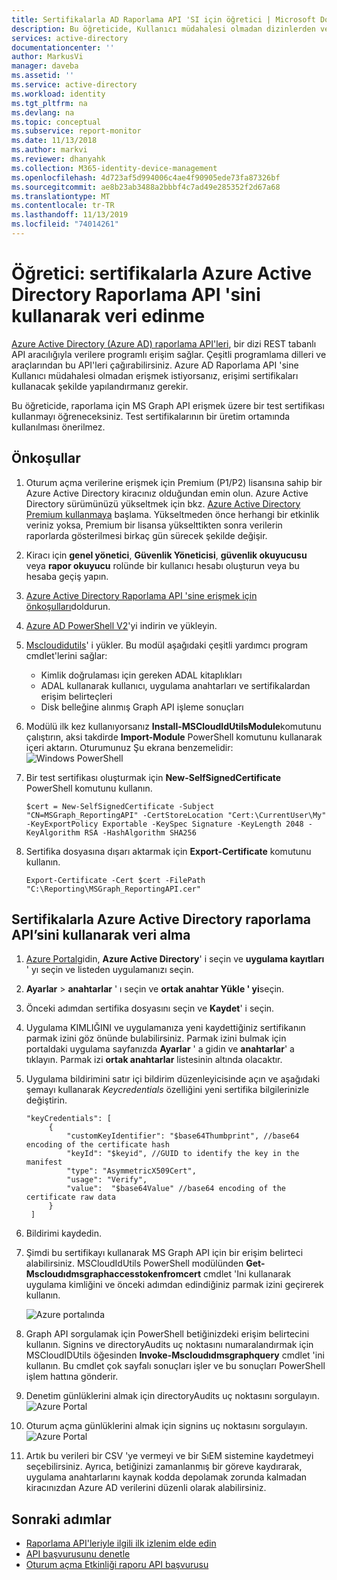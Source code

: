 ```yaml
---
title: Sertifikalarla AD Raporlama API 'SI için öğretici | Microsoft Docs
description: Bu öğreticide, Kullanıcı müdahalesi olmadan dizinlerden veri almak üzere sertifika kimlik bilgileriyle Azure AD Raporlama API 'sinin nasıl kullanılacağı açıklanmaktadır.
services: active-directory
documentationcenter: ''
author: MarkusVi
manager: daveba
ms.assetid: ''
ms.service: active-directory
ms.workload: identity
ms.tgt_pltfrm: na
ms.devlang: na
ms.topic: conceptual
ms.subservice: report-monitor
ms.date: 11/13/2018
ms.author: markvi
ms.reviewer: dhanyahk
ms.collection: M365-identity-device-management
ms.openlocfilehash: 4d723af5d994006c4ae4f90905ede73fa87326bf
ms.sourcegitcommit: ae8b23ab3488a2bbbf4c7ad49e285352f2d67a68
ms.translationtype: MT
ms.contentlocale: tr-TR
ms.lasthandoff: 11/13/2019
ms.locfileid: "74014261"
---
```

# <a name="tutorial-get-data-using-the-azure-active-directory-reporting-api-with-certificates"></a>Öğretici: sertifikalarla Azure Active Directory Raporlama API 'sini kullanarak veri edinme

[Azure Active Directory (Azure AD) raporlama API'leri](concept-reporting-api.md), bir dizi REST tabanlı API aracılığıyla verilere programlı erişim sağlar. Çeşitli programlama dilleri ve araçlarından bu API'leri çağırabilirsiniz. Azure AD Raporlama API 'sine Kullanıcı müdahalesi olmadan erişmek istiyorsanız, erişimi sertifikaları kullanacak şekilde yapılandırmanız gerekir.

Bu öğreticide, raporlama için MS Graph API erişmek üzere bir test sertifikası kullanmayı öğreneceksiniz. Test sertifikalarının bir üretim ortamında kullanılması önerilmez. 

## <a name="prerequisites"></a>Önkoşullar

1. Oturum açma verilerine erişmek için Premium (P1/P2) lisansına sahip bir Azure Active Directory kiracınız olduğundan emin olun. Azure Active Directory sürümünüzü yükseltmek için bkz. [Azure Active Directory Premium kullanmaya](../fundamentals/active-directory-get-started-premium.md) başlama. Yükseltmeden önce herhangi bir etkinlik veriniz yoksa, Premium bir lisansa yükselttikten sonra verilerin raporlarda gösterilmesi birkaç gün sürecek şekilde değişir. 

2. Kiracı için **genel yönetici**, **Güvenlik Yöneticisi**, **güvenlik okuyucusu** veya **rapor okuyucu** rolünde bir kullanıcı hesabı oluşturun veya bu hesaba geçiş yapın. 

3. [Azure Active Directory Raporlama API 'sine erişmek için önkoşulları](howto-configure-prerequisites-for-reporting-api.md)doldurun. 

4. [Azure AD PowerShell V2](https://github.com/Azure/azure-docs-powershell-azuread/blob/master/docs-conceptual/azureadps-2.0/install-adv2.md)'yi indirin ve yükleyin.

5. [Mscloudidutils](https://www.powershellgallery.com/packages/MSCloudIdUtils/)' i yükler. Bu modül aşağıdaki çeşitli yardımcı program cmdlet'lerini sağlar:
    - Kimlik doğrulaması için gereken ADAL kitaplıkları
    - ADAL kullanarak kullanıcı, uygulama anahtarları ve sertifikalardan erişim belirteçleri
    - Disk belleğine alınmış Graph API işleme sonuçları

6. Modülü ilk kez kullanıyorsanız **Install-MSCloudIdUtilsModule**komutunu çalıştırın, aksi takdirde **Import-Module** PowerShell komutunu kullanarak içeri aktarın. Oturumunuz Şu ekrana benzemelidir: ![Windows PowerShell](./media/tutorial-access-api-with-certificates/module-install.png)
  
7. Bir test sertifikası oluşturmak için **New-SelfSignedCertificate** PowerShell komutunu kullanın.

   ```
   $cert = New-SelfSignedCertificate -Subject "CN=MSGraph_ReportingAPI" -CertStoreLocation "Cert:\CurrentUser\My" -KeyExportPolicy Exportable -KeySpec Signature -KeyLength 2048 -KeyAlgorithm RSA -HashAlgorithm SHA256
   ```

8. Sertifika dosyasına dışarı aktarmak için **Export-Certificate** komutunu kullanın.

   ```
   Export-Certificate -Cert $cert -FilePath "C:\Reporting\MSGraph_ReportingAPI.cer"

   ```

## <a name="get-data-using-the-azure-active-directory-reporting-api-with-certificates"></a>Sertifikalarla Azure Active Directory raporlama API’sini kullanarak veri alma

1. [Azure Portal](https://portal.azure.com)gidin, **Azure Active Directory**' i seçin ve **uygulama kayıtları** ' yı seçin ve listeden uygulamanızı seçin. 

2. **Ayarlar** > **anahtarlar** ' ı seçin ve **ortak anahtar Yükle ' yi**seçin.

3. Önceki adımdan sertifika dosyasını seçin ve **Kaydet**' i seçin. 

4. Uygulama KIMLIĞINI ve uygulamanıza yeni kaydettiğiniz sertifikanın parmak izini göz önünde bulabilirsiniz. Parmak izini bulmak için portaldaki uygulama sayfanızda **Ayarlar** ' a gidin ve **anahtarlar**' a tıklayın. Parmak izi **ortak anahtarlar** listesinin altında olacaktır.

5. Uygulama bildirimini satır içi bildirim düzenleyicisinde açın ve aşağıdaki şemayı kullanarak *Keycredentials* özelliğini yeni sertifika bilgilerinizle değiştirin. 

   ```
   "keyCredentials": [
        {
            "customKeyIdentifier": "$base64Thumbprint", //base64 encoding of the certificate hash
            "keyId": "$keyid", //GUID to identify the key in the manifest
            "type": "AsymmetricX509Cert",
            "usage": "Verify",
            "value":  "$base64Value" //base64 encoding of the certificate raw data
        }
    ]
   ```

6. Bildirimi kaydedin. 
  
7. Şimdi bu sertifikayı kullanarak MS Graph API için bir erişim belirteci alabilirsiniz. MSCloudIdUtils PowerShell modülünden **Get-Mscloudıdmsgraphaccesstokenfromcert** cmdlet 'Ini kullanarak uygulama kimliğini ve önceki adımdan edindiğiniz parmak izini geçirerek kullanın. 

   ![Azure portalında](./media/tutorial-access-api-with-certificates/getaccesstoken.png)

8. Graph API sorgulamak için PowerShell betiğinizdeki erişim belirtecini kullanın. Signins ve directoryAudits uç noktasını numaralandırmak için MSCloudIDUtils öğesinden **Invoke-Mscloudıdmsgraphquery** cmdlet 'ini kullanın. Bu cmdlet çok sayfalı sonuçları işler ve bu sonuçları PowerShell işlem hattına gönderir.

9. Denetim günlüklerini almak için directoryAudits uç noktasını sorgulayın. 
   ![Azure Portal](./media/tutorial-access-api-with-certificates/query-directoryAudits.png)

10. Oturum açma günlüklerini almak için signins uç noktasını sorgulayın.
    ![Azure Portal](./media/tutorial-access-api-with-certificates/query-signins.png)

11. Artık bu verileri bir CSV 'ye vermeyi ve bir SıEM sistemine kaydetmeyi seçebilirsiniz. Ayrıca, betiğinizi zamanlanmış bir göreve kaydırarak, uygulama anahtarlarını kaynak kodda depolamak zorunda kalmadan kiracınızdan Azure AD verilerini düzenli olarak alabilirsiniz. 

## <a name="next-steps"></a>Sonraki adımlar

* [Raporlama API'leriyle ilgili ilk izlenim elde edin](concept-reporting-api.md)
* [API başvurusunu denetle](https://developer.microsoft.com/graph/docs/api-reference/beta/resources/directoryaudit) 
* [Oturum açma Etkinliği raporu API başvurusu](https://developer.microsoft.com/graph/docs/api-reference/beta/resources/signin)
